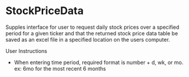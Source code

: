 # StockPriceData
Supples interface for user to request daily stock prices over a specified period for a given ticker and that the returned stock price data table be saved as an excel file in a specified location on the users computer.

User Instructions
 - When entering time period, required format is number + d, wk, or mo. ex: 6mo for the most recent 6 months
